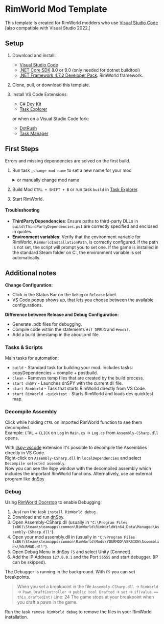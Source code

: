 # RimWorld Mod Template

This template is created for RimWorld modders who use [Visual Studio Code](https://code.visualstudio.com/)
[also compatible with Visual Studio 2022.]

## Setup

1. Download and install:

   - [Visual Studio Code](https://code.visualstudio.com/)
   - [.NET Core SDK](https://dotnet.microsoft.com/download/dotnet-core) 8.0 or 9.0 (only needed for dotnet buildtool)
   - [.NET Framework 4.7.2 Developer Pack](https://dotnet.microsoft.com/download/dotnet-framework/net472). RimWorld framework.

2. Clone, pull, or download this template.

3. Install VS Code Extensions:


   - [C# Dev Kit](https://marketplace.visualstudio.com/items?itemName=ms-dotnettools.csdevkit)
   - [Task Explorer](https://marketplace.visualstudio.com/items?itemName=spmeesseman.vscode-taskexplorer)

    or when on a Visual Studio Code fork: 
    - [DotRush](https://open-vsx.org/extension/nromanov/dotrush)
    - [Task Manager](https://open-vsx.org/extension/cnshenj/vscode-task-manager)


## First Steps
Errors and missing dependencies are solved on the first build.

1. Run task `_change mod name` to set a new name for your mod
    <details>
      <summary>or manually change mod name </summary>
      
      - Update the mod name in `About.xml`
      - Rename the project folder in `src`
      - Change the namespace in `Main.cs`
      - Rename the `.csproj` file
      - Update `Rootspace` and `AssemblyName` in the `.csproj` file
      - Rename the `.sln` file
      - Update the project name in the `.sln` file
    </details>
2. Build Mod `CTRL + SHIFT + B` or run task `build` in [Task Explorer](https://marketplace.visualstudio.com/items?itemName=spmeesseman.vscode-taskexplorer).
3. Start RimWorld.

#### Troubleshooting

- **ThirdPartyDependencies**: Ensure paths to third-party DLLs in `build\ThirdPartyDependencies.ps1` are correctly specified and enclosed in quotes.
- **Environment variables**: Verify that the environment variable for RimWorld, `RimWorldInstallationPath`, is correctly configured. If the path is not set, the script will prompt you to set one. If the game is installed in the standard Steam folder on C:, the environment variable is set automatically.

## Additional notes

<b>Change Configuration: </b>
  - Click in the Status Bar on the `Debug` or `Release` label. 
  - VS Code popup shows up, that lets you choose between the available configurations.


<b>Difference between Release and Debug Configuration:</b>
  - Generate .pdb files for debugging.
  - Compile code within the statements `#if DEBUG` and `#endif`.
  - Add a build timestamp in the about.xml file.

### Tasks & Scripts

Main tasks for automation:

- `build` - Standard task for building your mod.
  Includes tasks: copyDependencies + compile + postbuild.
- `clean` - Removes temp files that are created by the build process.
- `start dnSPY` - Launches dnSPY with the current dll file.
- `start RimWorld` - Task that starts RimWorld directly from VS Code.
- `start RimWorld -quicktest` - Starts RimWorld and loads dev quicktest map.


### Decompile Assembly

Click while holding `CTRL` on imported RimWorld function to see them decompiled.  
Example: `CTRL` + `CLICK` on `Log` in `Main.cs` -> `Log.cs` from `Assembly-CSharp.dll` opens.

With [ilspy-vscode](https://marketplace.visualstudio.com/items?itemName=icsharpcode.ilspy-vscode) extension it's possible to decompile the Assemblies directly in VS Code.  
Right-click on `Assembly-CSharp.dll` in `localDependencies` and select `Decompile selected assembly`.  
Now you can see the ilspy window with the decompiled assembly which includes the important RimWorld functions.
Alternatively, use an external program like [dnSpy](https://github.com/dnSpyEx/dnSpy)


### Debug

Using [RimWorld Doorstop](https://github.com/pardeike/Rimworld-Doorstop) to enable Debugging:

1. Just run the task `install RimWorld debug`.
2. Download and run [dnSpy](https://github.com/dnSpyEx/dnSpy).
3. Open Assembly-CSharp.dll (usually in `"C:\Program Files (x86)\Steam\steamapps\common\RimWorld\RimWorldWin64_Data\Managed\Assembly-CSharp.dll"`).
4. Open your mod assembly.dll in (usually in `"C:\Program Files (x86)\Steam\steamapps\common\RimWorld\Mods\YOURMOD\VERSION\Assemblies\YOURMOD.dll"`).
5. Open Debug Menu in dnSpy `F5` and select Unity (Connect).
6. Add the IP Address `127.0.0.1` and the Port `55555` and start debugger. (IP can be skipped).

The Debugger is running in the background. With `F9` you can set breakpoints.

> When you set a breakpoint in the file `Assembly-CSharp.dll` -> `RimWorld` -> `Pawn_DraftController`
> -> `public bool Drafted` -> `set` -> `if(value == this.draftedInt)` Line: 24
> The game stops at your breakpoint when you draft a pawn in the game.

Run the task `remove RimWorld debug` to remove the files in your RimWorld installation.
